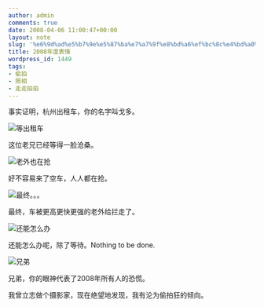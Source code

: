 ```yaml
---
author: admin
comments: true
date: 2008-04-06 11:00:47+00:00
layout: note
slug: '%e6%9d%ad%e5%b7%9e%e5%87%ba%e7%a7%9f%e8%bd%a6%ef%bc%8c%e4%bd%a0%e7%9a%84%e5%90%8d%e5%ad%97%e5%8f%ab%e6%88%88%e5%a4%9a'
title: 2008年度表情
wordpress_id: 1449
tags:
- 偷拍
- 照相
- 走走拍拍
---
```


事实证明，杭州出租车，你的名字叫戈多。

![等出租车](http://pic.yupoo.com/ctb.my/3103055c18a2/medium.jpg)

这位老兄已经等得一脸沧桑。

![老外也在抢](http://pic.yupoo.com/ctb.my/9925755c18a2/medium.jpg)

好不容易来了空车，人人都在抢。

![最终。。。](http://pic.yupoo.com/ctb.my/0491255c18a3/medium.jpg)

最终，车被更高更快更强的老外给拦走了。

![还能怎么办](http://pic.yupoo.com/ctb.my/1923555c18a2/medium.jpg)

还能怎么办呢，除了等待。Nothing to be done.

![兄弟](http://pic.yupoo.com/ctb.my/0519755c18d5/medium.jpg)

兄弟，你的眼神代表了2008年所有人的恐慌。

我曾立志做个摄影家，现在绝望地发现，我有沦为偷拍狂的倾向。
